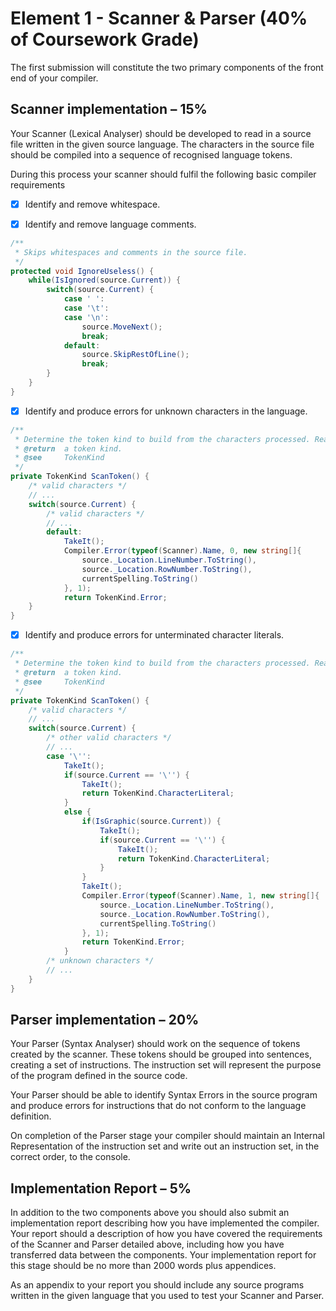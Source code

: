 # Element 1 - Scanner & Parser (40% of Coursework Grade)

The first submission will constitute the two primary components of the front end of your compiler.

## Scanner implementation – 15%

Your Scanner (Lexical Analyser) should be developed to read in a source file written in the given source language. The characters in the source file should be compiled into a sequence of recognised language tokens.

During this process your scanner should fulfil the following basic compiler requirements

- [x] Identify and remove whitespace.

- [x] Identify and remove language comments.

```csharp
/**
 * Skips whitespaces and comments in the source file.
 */
protected void IgnoreUseless() {
	while(IsIgnored(source.Current)) {
		switch(source.Current) {
			case ' ':
			case '\t':
			case '\n':
				source.MoveNext();
				break;
			default:
				source.SkipRestOfLine();
				break;
		}
	}
}
```

- [x] Identify and produce errors for unknown characters in the language.

```csharp
/**
 * Determine the token kind to build from the characters processed. Reads the file stream to build the token.
 * @return	a token kind.
 * @see		TokenKind
 */
private TokenKind ScanToken() {
	/* valid characters */
	// ...
	switch(source.Current) {
		/* valid characters */
		// ...
		default:
			TakeIt();
			Compiler.Error(typeof(Scanner).Name, 0, new string[]{
				source._Location.LineNumber.ToString(),
				source._Location.RowNumber.ToString(),
				currentSpelling.ToString()
			}, 1);
			return TokenKind.Error;
	}
}
```

- [x] Identify and produce errors for unterminated character literals.

```csharp
/**
 * Determine the token kind to build from the characters processed. Reads the file stream to build the token.
 * @return	a token kind.
 * @see		TokenKind
 */
private TokenKind ScanToken() {
	/* valid characters */
	// ...
	switch(source.Current) {
		/* other valid characters */
		// ...
		case '\'':
			TakeIt();
			if(source.Current == '\'') {
				TakeIt();
				return TokenKind.CharacterLiteral;
			}
			else {
				if(IsGraphic(source.Current)) {
					TakeIt();
					if(source.Current == '\'') {
						TakeIt();
						return TokenKind.CharacterLiteral;
					}
				}
				TakeIt();
				Compiler.Error(typeof(Scanner).Name, 1, new string[]{
					source._Location.LineNumber.ToString(),
					source._Location.RowNumber.ToString(),
					currentSpelling.ToString()
				}, 1);
				return TokenKind.Error;
			}
		/* unknown characters */
		// ...
	}
}
```

## Parser implementation – 20%

Your Parser (Syntax Analyser) should work on the sequence of tokens created by the scanner. These tokens should be grouped into sentences, creating a set of instructions. The instruction set will represent the purpose of the program defined in the source code.

Your Parser should be able to identify Syntax Errors in the source program and produce errors for instructions that do not conform to the language definition.

On completion of the Parser stage your compiler should maintain an Internal Representation of the instruction set and write out an instruction set, in the correct order, to the console.

## Implementation Report – 5%

In addition to the two components above you should also submit an implementation report describing how you have implemented the compiler. Your report should a description of how you have covered the requirements of the Scanner and Parser detailed above, including how you have transferred data between the components. Your implementation report for this stage should be no more than 2000 words plus appendices.

As an appendix to your report you should include any source programs written in the given language that you used to test your Scanner and Parser.